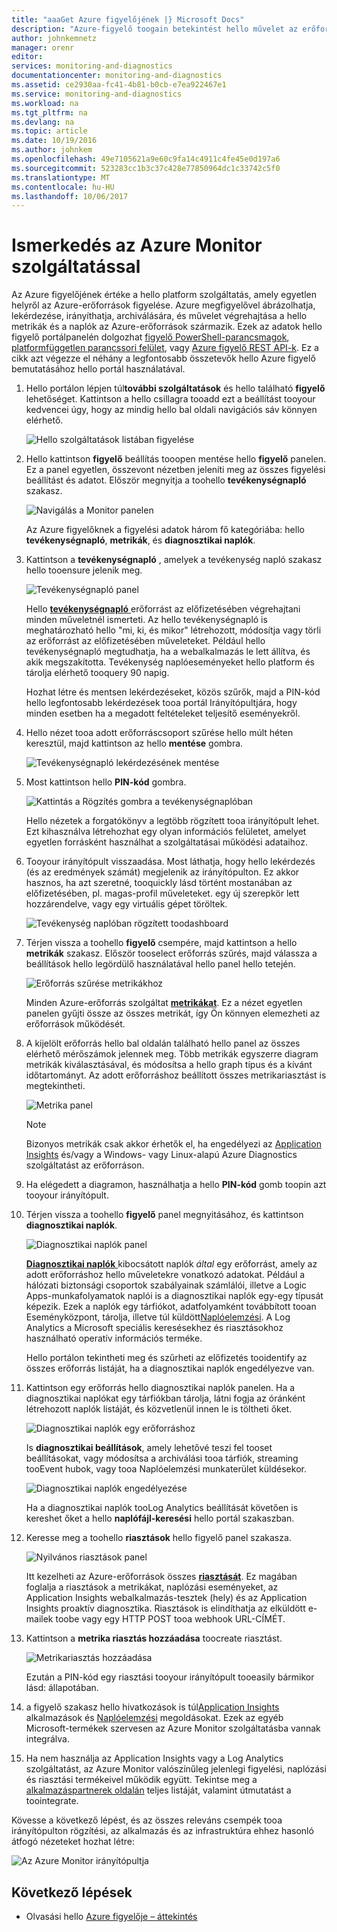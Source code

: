 ```yaml
---
title: "aaaGet Azure figyelőjének |} Microsoft Docs"
description: "Azure-figyelő toogain betekintést hello művelet az erőforrások használatának megkezdése és kérdéskörének ki adatokat."
author: johnkemnetz
manager: orenr
editor: 
services: monitoring-and-diagnostics
documentationcenter: monitoring-and-diagnostics
ms.assetid: ce2930aa-fc41-4b81-b0cb-e7ea922467e1
ms.service: monitoring-and-diagnostics
ms.workload: na
ms.tgt_pltfrm: na
ms.devlang: na
ms.topic: article
ms.date: 10/19/2016
ms.author: johnkem
ms.openlocfilehash: 49e7105621a9e60c9fa14c4911c4fe45e0d197a6
ms.sourcegitcommit: 523283cc1b3c37c428e77850964dc1c33742c5f0
ms.translationtype: MT
ms.contentlocale: hu-HU
ms.lasthandoff: 10/06/2017
---
```

# <a name="get-started-with-azure-monitor"></a>Ismerkedés az Azure Monitor szolgáltatással
Az Azure figyelőjének értéke a hello platform szolgáltatás, amely egyetlen helyről az Azure-erőforrások figyelése. Azure megfigyelővel ábrázolhatja, lekérdezése, irányíthatja, archiválására, és művelet végrehajtása a hello metrikák és a naplók az Azure-erőforrások származik. Ezek az adatok hello figyelő portálpanelén dolgozhat [figyelő PowerShell-parancsmagok](insights-powershell-samples.md), [platformfüggetlen parancssori felület](insights-cli-samples.md), vagy [Azure figyelő REST API-k](https://msdn.microsoft.com/library/dn931943.aspx). Ez a cikk azt végezze el néhány a legfontosabb összetevők hello Azure figyelő bemutatásához hello portál használatával.

1. Hello portálon lépjen túl**további szolgáltatások** és hello található **figyelő** lehetőséget. Kattintson a hello csillagra tooadd ezt a beállítást tooyour kedvencei úgy, hogy az mindig hello bal oldali navigációs sáv könnyen elérhető.
   
    ![Hello szolgáltatások listában figyelése](./media/monitoring-get-started/monitor-more-services.png)
2. Hello kattintson **figyelő** beállítás tooopen mentése hello **figyelő** panelen. Ez a panel egyetlen, összevont nézetben jeleníti meg az összes figyelési beállítást és adatot. Először megnyitja a toohello **tevékenységnapló** szakasz.
   
    ![Navigálás a Monitor panelen](./media/monitoring-get-started/monitor-blade-nav.png)
   
    Az Azure figyelőknek a figyelési adatok három fő kategóriába: hello **tevékenységnapló**, **metrikák**, és **diagnosztikai naplók**.
3. Kattintson a **tevékenységnapló** , amelyek a tevékenység napló szakasz hello tooensure jelenik meg.
   
    ![Tevékenységnapló panel](./media/monitoring-get-started/monitor-act-log-blade.png)
   
    Hello [ **tevékenységnapló** ](monitoring-overview-activity-logs.md) erőforrást az előfizetésében végrehajtani minden műveletnél ismerteti. Az hello tevékenységnapló is meghatározható hello "mi, ki, és mikor" létrehozott, módosítja vagy törli az erőforrást az előfizetésében műveleteket. Például hello tevékenységnapló megtudhatja, ha a webalkalmazás le lett állítva, és akik megszakította. Tevékenység naplóeseményeket hello platform és tárolja elérhető tooquery 90 napig.
   
    Hozhat létre és mentsen lekérdezéseket, közös szűrők, majd a PIN-kód hello legfontosabb lekérdezések tooa portál Irányítópultjára, hogy minden esetben ha a megadott feltételeket teljesítő eseményekről.
4. Hello nézet tooa adott erőforráscsoport szűrése hello múlt héten keresztül, majd kattintson az hello **mentése** gombra.
   
    ![Tevékenységnapló lekérdezésének mentése](./media/monitoring-get-started/monitor-act-log-save.png)
5. Most kattintson hello **PIN-kód** gombra.
   
    ![Kattintás a Rögzítés gombra a tevékenységnaplóban](./media/monitoring-get-started/monitor-act-log-pin.png)
   
    Hello nézetek a forgatókönyv a legtöbb rögzített tooa irányítópult lehet. Ezt kihasználva létrehozhat egy olyan információs felületet, amelyet egyetlen forrásként használhat a szolgáltatásai működési adataihoz. 
6. Tooyour irányítópult visszaadása. Most láthatja, hogy hello lekérdezés (és az eredmények számát) megjelenik az irányítópulton. Ez akkor hasznos, ha azt szeretné, tooquickly lásd történt mostanában az előfizetésében, pl. magas-profil műveleteket. egy új szerepkör lett hozzárendelve, vagy egy virtuális gépet töröltek.
   
    ![Tevékenység naplóban rögzített toodashboard](./media/monitoring-get-started/monitor-act-log-db.png)
7. Térjen vissza a toohello **figyelő** csempére, majd kattintson a hello **metrikák** szakasz. Először tooselect erőforrás szűrés, majd válassza a beállítások hello legördülő használatával hello panel hello tetején.
   
    ![Erőforrás szűrése metrikákhoz](./media/monitoring-get-started/monitor-met-filter.png)
   
    Minden Azure-erőforrás szolgáltat [**metrikákat**](monitoring-overview-metrics.md). Ez a nézet egyetlen panelen gyűjti össze az összes metrikát, így Ön könnyen elemezheti az erőforrások működését.
8. A kijelölt erőforrás hello bal oldalán található hello panel az összes elérhető mérőszámok jelennek meg. Több metrikák egyszerre diagram metrikák kiválasztásával, és módosítsa a hello graph típus és a kívánt időtartományt. Az adott erőforráshoz beállított összes metrikariasztást is megtekintheti.
   
    ![Metrika panel](./media/monitoring-get-started/monitor-metric-blade.png)
   
   > [!NOTE]
   > Bizonyos metrikák csak akkor érhetők el, ha engedélyezi az [Application Insights](../application-insights/app-insights-overview.md) és/vagy a Windows- vagy Linux-alapú Azure Diagnostics szolgáltatást az erőforráson.
   > 
   > 
9. Ha elégedett a diagramon, használhatja a hello **PIN-kód** gomb toopin azt tooyour irányítópult.
10. Térjen vissza a toohello **figyelő** panel megnyitásához, és kattintson **diagnosztikai naplók**.
    
    ![Diagnosztikai naplók panel](./media/monitoring-get-started/monitor-diaglogs-blade.png)
    
    [**Diagnosztikai naplók** ](monitoring-overview-of-diagnostic-logs.md) kibocsátott naplók *által* egy erőforrást, amely az adott erőforráshoz hello műveletekre vonatkozó adatokat. Például a hálózati biztonsági csoportok szabályainak számlálói, illetve a Logic Apps-munkafolyamatok naplói is a diagnosztikai naplók egy-egy típusát képezik. Ezek a naplók egy tárfiókot, adatfolyamként továbbított tooan Eseményközpont, tárolja, illetve túl küldött[Naplóelemzési](../log-analytics/log-analytics-overview.md). A Log Analytics a Microsoft speciális keresésekhez és riasztásokhoz használható operatív információs terméke.
    
    Hello portálon tekintheti meg és szűrheti az előfizetés tooidentify az összes erőforrás listáját, ha a diagnosztikai naplók engedélyezve van.
11. Kattintson egy erőforrás hello diagnosztikai naplók panelen. Ha a diagnosztikai naplókat egy tárfiókban tárolja, látni fogja az óránként létrehozott naplók listáját, és közvetlenül innen le is töltheti őket.
    
    ![Diagnosztikai naplók egy erőforráshoz](./media/monitoring-get-started/monitor-diaglogs-detail.png)
    
    Is **diagnosztikai beállítások**, amely lehetővé teszi fel tooset beállításokat, vagy módosítsa a archiválási tooa tárfiók, streaming tooEvent hubok, vagy tooa Naplóelemzési munkaterület küldésekor.
    
    ![Diagnosztikai naplók engedélyezése](./media/monitoring-get-started/monitor-diaglogs-enable.png)
    
    Ha a diagnosztikai naplók tooLog Analytics beállítását követően is kereshet őket a hello **naplófájl-keresési** hello portál szakaszban.
12. Keresse meg a toohello **riasztások** hello figyelő panel szakasza.
    
    ![Nyilvános riasztások panel](./media/monitoring-get-started/monitor-alerts-nopp.png)
    
    Itt kezelheti az Azure-erőforrások összes [**riasztását**](monitoring-overview-alerts.md). Ez magában foglalja a riasztások a metrikákat, naplózási eseményeket, az Application Insights webalkalmazás-tesztek (hely) és az Application Insights proaktív diagnosztika. Riasztások is elindíthatja az elküldött e-mailek toobe vagy egy HTTP POST tooa webhook URL-CÍMÉT.
13. Kattintson a **metrika riasztás hozzáadása** toocreate riasztást.
    
    ![Metrikariasztás hozzáadása](./media/monitoring-get-started/monitor-alerts-add.png)
    
    Ezután a PIN-kód egy riasztási tooyour irányítópult tooeasily bármikor lásd: állapotában.
14. a figyelő szakasz hello hivatkozások is túl[Application Insights](../application-insights/app-insights-overview.md) alkalmazások és [Naplóelemzési](../log-analytics/log-analytics-overview.md) megoldásokat. Ezek az egyéb Microsoft-termékek szervesen az Azure Monitor szolgáltatásba vannak integrálva.
15. Ha nem használja az Application Insights vagy a Log Analytics szolgáltatást, az Azure Monitor valószínűleg jelenlegi figyelési, naplózási és riasztási termékeivel működik együtt. Tekintse meg a [alkalmazáspartnerek oldalán](monitoring-partners.md) teljes listáját, valamint útmutatást a toointegrate.

Kövesse a következő lépést, és az összes releváns csempék tooa irányítópulton rögzítési, az alkalmazás és az infrastruktúra ehhez hasonló átfogó nézeteket hozhat létre:

![Az Azure Monitor irányítópultja](./media/monitoring-get-started/monitor-final-dash.png)

## <a name="next-steps"></a>Következő lépések
* Olvasási hello [Azure figyelője – áttekintés](monitoring-overview.md)

